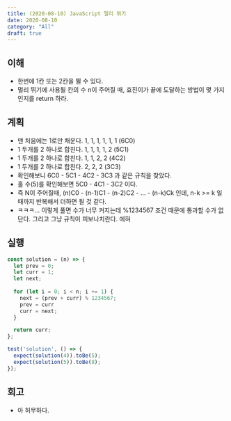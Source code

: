 ```yaml
---
title: (2020-08-10) JavaScript 멀리 뛰기
date: 2020-08-10
category: "All"
draft: true
---
```


## 이해

- 한번에 1칸 또는 2칸을 뛸 수 있다.
- 멀리 뛰기에 사용될 칸의 수 n이 주어질 때, 효진이가 끝에 도달하는 방법이 몇 가지인지를 return 하라.

## 계획

- 맨 처음에는 1로만 채운다. 1, 1, 1, 1, 1, 1 (6C0)
- 1 두개를 2 하나로 합친다. 1, 1, 1, 1, 2 (5C1)
- 1 두개를 2 하나로 합친다. 1, 1, 2, 2 (4C2)
- 1 두개를 2 하나로 합친다. 2, 2, 2 (3C3)
- 확인해보니 6C0 - 5C1 - 4C2 - 3C3 과 같은 규칙을 찾았다.
- 홀 수(5)를 확인해보면 5C0 - 4C1 - 3C2 이다.
- 즉 N이 주어질때, (n)C0 - (n-1)C1 - (n-2)C2 - ... - (n-k)Ck 인데, n-k >= k 일때까지 반복해서 더하면 될 것 같다.
- ㅋㅋㅋ... 이렇게 풀면 수가 너무 커지는데 %1234567 조건 때문에 통과할 수가 없단다. 그리고 그냥 규칙이 피보나치란다. 에혀

## 실행

```javascript
const solution = (n) => {
  let prev = 0;
  let curr = 1;
  let next;
  
  for (let i = 0; i < n; i += 1) {
    next = (prev + curr) % 1234567;
    prev = curr
    curr = next;
  }  

  return curr;
};

test('solution', () => {
  expect(solution(4)).toBe(5);
  expect(solution(5)).toBe(8);
});
```

## 회고

- 아 허무하다.
